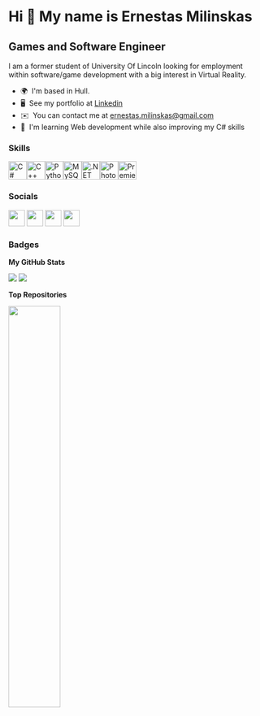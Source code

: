 Hi 👋 My name is Ernestas Milinskas
====================================

Games and Software Engineer
-----------------------------

I am a former student of University Of Lincoln looking for employment within software/game development with a big interest in Virtual Reality.

* 🌍  I'm based in Hull.
* 🖥️  See my portfolio at [Linkedin](http://www.linkedin.com/in/ernestas-milinskas-902998161/)
* ✉️  You can contact me at [ernestas.milinskas@gmail.com](mailto:ernestas.milinskas@gmail.com)
* 🧠  I'm learning Web development while also improving my C# skills

### Skills

<p align="left"><a href="https://docs.microsoft.com/en-us/dotnet/csharp/" target="_blank" rel="noreferrer"><img src="https://raw.githubusercontent.com/danielcranney/readme-generator/main/public/icons/skills/csharp-colored.svg" width="36" height="36" alt="C#" /></a><a href="https://docs.microsoft.com/en-us/cpp/?view=msvc-170" target="_blank" rel="noreferrer"><img src="https://raw.githubusercontent.com/danielcranney/readme-generator/main/public/icons/skills/cplusplus-colored.svg" width="36" height="36" alt="C++" /></a><a href="https://www.python.org/" target="_blank" rel="noreferrer"><img src="https://raw.githubusercontent.com/danielcranney/readme-generator/main/public/icons/skills/python-colored.svg" width="36" height="36" alt="Python" /></a><a href="https://www.mysql.com/" target="_blank" rel="noreferrer"><img src="https://raw.githubusercontent.com/danielcranney/readme-generator/main/public/icons/skills/mysql-colored.svg" width="36" height="36" alt="MySQL" /></a><a href="https://dotnet.microsoft.com/en-us/" target="_blank" rel="noreferrer"><img src="https://raw.githubusercontent.com/danielcranney/readme-generator/main/public/icons/skills/dot-net-colored.svg" width="36" height="36" alt=".NET" /></a><a href="https://www.adobe.com/uk/products/photoshop.html" target="_blank" rel="noreferrer"><img src="https://raw.githubusercontent.com/danielcranney/readme-generator/main/public/icons/skills/photoshop-colored.svg" width="36" height="36" alt="Photoshop" /></a><a href="https://www.adobe.com/uk/products/premiere.html" target="_blank" rel="noreferrer"><img src="https://raw.githubusercontent.com/danielcranney/readme-generator/main/public/icons/skills/premierepro-colored.svg" width="36" height="36" alt="Premiere Pro" /></a></p>

### Socials

<p align="left"> <a href="https://discord.com/users/Vintgram#8704" target="_blank" rel="noreferrer"><img src="https://raw.githubusercontent.com/danielcranney/readme-generator/main/public/icons/socials/discord.svg" width="32" height="32" /></a> <a href="https://www.github.com/Mysticfox99" target="_blank" rel="noreferrer"><img src="https://raw.githubusercontent.com/danielcranney/readme-generator/main/public/icons/socials/github.svg" width="32" height="32" /></a> <a href="https://www.linkedin.com/in/ernestas-milinskas-902998161/" target="_blank" rel="noreferrer"><img src="https://raw.githubusercontent.com/danielcranney/readme-generator/main/public/icons/socials/linkedin.svg" width="32" height="32" /></a> <a href="https://www.twitter.com/vintgram" target="_blank" rel="noreferrer"><img src="https://raw.githubusercontent.com/danielcranney/readme-generator/main/public/icons/socials/twitter.svg" width="32" height="32" /></a></p>

### Badges

<b>My GitHub Stats</b>

<a href="http://www.github.com/vintgram"><img src= "https://github-readme-stats.vercel.app/api?username=vintgram&theme=dark&show_icons=true&hide_border=true&count_private=true" /></a>
<a href="http://www.github.com/vintgram"><img src = "https://github-readme-stats.vercel.app/api/top-langs/?username=vintgram&theme=dark&show_icons=true&hide_border=true&layout=compact"/></a>

<b>Top Repositories</b>

<div width="100%" align="center"><a href="https://github.com/vintgram/LaserHarp-VR-Diss" align="left"><img align="left" width="45%" src="https://github-readme-stats.vercel.app/api/pin/?username=vintgram&repo=LaserHarp-VR-Diss&title_color=0891b2&text_color=ffffff&icon_color=0891b2&bg_color=1c1917&hide_border=true&locale=en" /></a></div><br /><br /><br /><br /><br /><br /><br />
